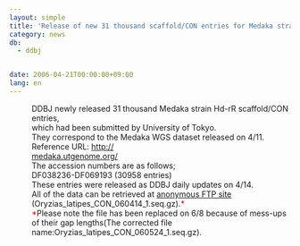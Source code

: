 ```yaml
---
layout: simple
title: 'Release of new 31 thousand scaffold/CON entries for Medaka strain Hd-rR'
category: news
db:
  - ddbj


date: 2006-04-21T00:00:00+09:00
lang: en
---
```


<dd>DDBJ newly released 31 thousand Medaka strain Hd-rR scaffold/CON entries,<br> which had been submitted by University of Tokyo.<br> They correspond to the Medaka WGS dataset released on 4/11.
<dd>Reference URL: <a href="http://medaka.utgenome.org/" target="_blank">http://<br>medaka.utgenome.org/</a>
<dd>The accession numbers are as follows;
<dd>DF038236-DF069193 (30958 entries)
<dd>These entries were released as DDBJ daily updates on 4/14.<br> All of the data can be retrieved at <a href="https://ddbj.nig.ac.jp/public/ddbj_database/mass/Oryzias_latipes_CON/">anonymous FTP site</a> (Oryzias_latipes_CON_060414_1.seq.gz).<font color="#ff0000">*</font>
<dd>
    <font color="#ff0000">*</font>Please note the file has been replaced on 6/8 because of mess-ups of their gap lengths(The corrected file name:Oryzias_latipes_CON_060524_1.seq.gz).
</dd>
</dd>
</dd>
</dd>
</dd>
</dd>
